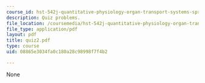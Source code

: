 ```yaml
---
course_id: hst-542j-quantitative-physiology-organ-transport-systems-spring-2004
description: Quiz problems.
file_location: /coursemedia/hst-542j-quantitative-physiology-organ-transport-systems-spring-2004/08865e3034fa0c180a28c98998f7f4b2_quiz2.pdf
file_type: application/pdf
layout: pdf
title: quiz2.pdf
type: course
uid: 08865e3034fa0c180a28c98998f7f4b2

---
```

None
